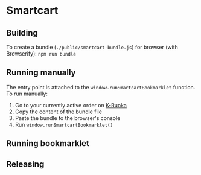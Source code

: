 # Smartcart

## Building

To create a bundle (`./public/smartcart-bundle.js`) for browser (with Browserify):
`npm run bundle`

## Running manually

The entry point is attached to the `window.runSmartcartBookmarklet` function. To run manually:

1. Go to your currently active order on [K-Ruoka](https://www.k-ruoka.fi/kauppa)
2. Copy the content of the bundle file
3. Paste the bundle to the browser's console
4. Run `window.runSmartcartBookmarklet()`

## Running bookmarklet



## Releasing

